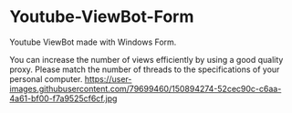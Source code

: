 # Youtube-ViewBot-Form
Youtube ViewBot made with Windows Form.

You can increase the number of views efficiently by using a good quality proxy.
Please match the number of threads to the specifications of your personal computer.
https://user-images.githubusercontent.com/79699460/150894274-52cec90c-c6aa-4a61-bf00-f7a9525cf6cf.jpg
